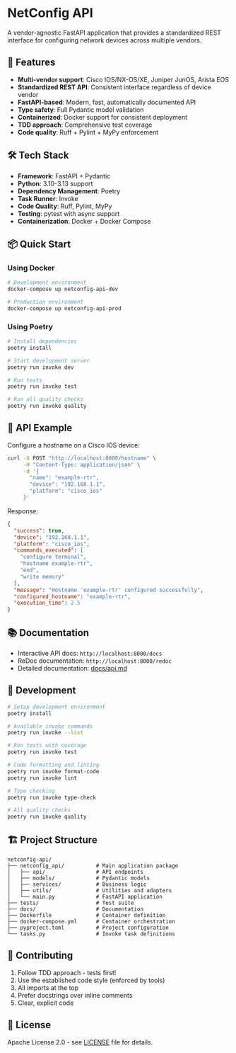 # NetConfig API

A vendor-agnostic FastAPI application that provides a standardized REST interface for configuring network devices across multiple vendors.

## 🚀 Features

- **Multi-vendor support**: Cisco IOS/NX-OS/XE, Juniper JunOS, Arista EOS
- **Standardized REST API**: Consistent interface regardless of device vendor
- **FastAPI-based**: Modern, fast, automatically documented API
- **Type safety**: Full Pydantic model validation
- **Containerized**: Docker support for consistent deployment
- **TDD approach**: Comprehensive test coverage
- **Code quality**: Ruff + Pylint + MyPy enforcement

## 🛠️ Tech Stack

- **Framework**: FastAPI + Pydantic
- **Python**: 3.10-3.13 support
- **Dependency Management**: Poetry
- **Task Runner**: Invoke
- **Code Quality**: Ruff, Pylint, MyPy
- **Testing**: pytest with async support
- **Containerization**: Docker + Docker Compose

## 📦 Quick Start

### Using Docker

```bash
# Development environment
docker-compose up netconfig-api-dev

# Production environment
docker-compose up netconfig-api-prod
```

### Using Poetry

```bash
# Install dependencies
poetry install

# Start development server
poetry run invoke dev

# Run tests
poetry run invoke test

# Run all quality checks
poetry run invoke quality
```

## 🔗 API Example

Configure a hostname on a Cisco IOS device:

```bash
curl -X POST "http://localhost:8000/hostname" \
     -H "Content-Type: application/json" \
     -d '{
       "name": "example-rtr",
       "device": "192.168.1.1",
       "platform": "cisco_ios"
     }'
```

Response:
```json
{
  "success": true,
  "device": "192.168.1.1",
  "platform": "cisco_ios",
  "commands_executed": [
    "configure terminal",
    "hostname example-rtr",
    "end",
    "write memory"
  ],
  "message": "Hostname 'example-rtr' configured successfully",
  "configured_hostname": "example-rtr",
  "execution_time": 2.5
}
```

## 📚 Documentation

- Interactive API docs: `http://localhost:8000/docs`
- ReDoc documentation: `http://localhost:8000/redoc`
- Detailed documentation: [docs/api.md](docs/api.md)

## 🧪 Development

```bash
# Setup development environment
poetry install

# Available invoke commands
poetry run invoke --list

# Run tests with coverage
poetry run invoke test

# Code formatting and linting
poetry run invoke format-code
poetry run invoke lint

# Type checking
poetry run invoke type-check

# All quality checks
poetry run invoke quality
```

## 🏗️ Project Structure

```
netconfig-api/
├── netconfig_api/          # Main application package
│   ├── api/                # API endpoints
│   ├── models/             # Pydantic models
│   ├── services/           # Business logic
│   ├── utils/              # Utilities and adapters
│   └── main.py             # FastAPI application
├── tests/                  # Test suite
├── docs/                   # Documentation
├── Dockerfile              # Container definition
├── docker-compose.yml      # Container orchestration
├── pyproject.toml          # Project configuration
└── tasks.py                # Invoke task definitions
```

## 🤝 Contributing

1. Follow TDD approach - tests first!
2. Use the established code style (enforced by tools)
3. All imports at the top
4. Prefer docstrings over inline comments
5. Clear, explicit code

## 📄 License

Apache License 2.0 - see [LICENSE](LICENSE) file for details.
